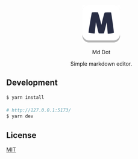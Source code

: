 
<p align="center">
<img src="./docs/logo.png">
</p>

<p align="center">
Md Dot
</p>

<p align="center">
Simple markdown editor.
</p>

## Development

```sh
$ yarn install

# http://127.0.0.1:5173/
$ yarn dev
```

## License

[MIT](https://github.com/Amabel/md-dot/blob/master/LICENSE)
